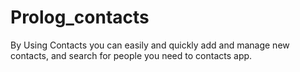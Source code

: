 # Prolog_contacts
By Using Contacts you can easily and quickly add and manage new contacts, and search for people you need to contacts app.
